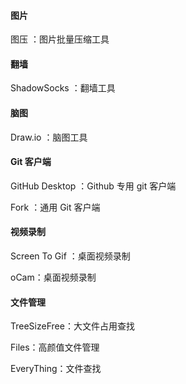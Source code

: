 #### 图片

图压 ：图片批量压缩工具

#### 翻墙

ShadowSocks ：翻墙工具

#### 脑图

Draw.io ：脑图工具

#### Git 客户端

GitHub Desktop ：Github 专用 git 客户端

Fork ：通用 Git 客户端

#### 视频录制

Screen To Gif ：桌面视频录制

oCam：桌面视频录制

#### 文件管理

TreeSizeFree：大文件占用查找

Files：高颜值文件管理

EveryThing：文件查找

